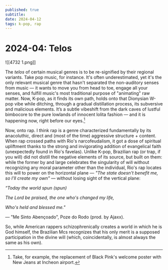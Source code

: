 ```yaml
---
published: true
subtitle: 
date: 2024-04-12
tags: k-pop, rap
---
```


#  2024-04: Telos


![[4732 1.png]]

The *telos* of certain musical genres is to be re-signified by their regional variants. Take pop music, for instance. It's often underestimated, yet it's the only relevant musical genre that hasn't separated the non-auditory senses from music — it wants to move you from head to toe, engage all your senses, and fulfill music's most traditional purpose of "animating" raw matter. Now, K-pop, as it finds its own path, holds onto that Dionysian W-pop vibe while ditching, through a gradual distillation process, its subversive and malicious elements. It’s a subtle vibeshift from the dark caves of lustful bimbocore to the pure lowlands of innocent lolita fashion — and it is happening now, right before our eyes.[^1]

[^1]: Take, for example, the replacement of Black Pink's welcome poster with New Jeans at Incheon airport. 

  
Now, onto rap. I think rap is a genre characterized fundamentally by its anacoluthic, direct and (most of the time) aggressive structure + content. When rap crossed paths with Rio's narcofeudalism, it got a dose of spiritual upliftment thanks to the strong and invigorating addition of evangelical faith (unexpectedly found in Rio's favelas). Unlike K-pop, Brazilian rap (or trap, if you will) did not distill the negative elements of its source, but built on them: while the former by and large celebrates the singularity of will without recognizing any moral parameter other than the individual, Rio's rap locates this will to power on the horizontal plane — *"The state doesn't benefit me, so I'll create my own"* — without losing sight of the vertical plane:  
  
*“Today the world spun (spun)*  
  
*The Lord be praised, the one who's changed my life,*  
  
*Who's held and blessed me."* 
  
— "Me Sinto Abençoado", Poze do Rodo (prod. by Ajaxx).  
  
So, while American rappers schizophrenically creates a world in which he is God himself, the Brazilian Mcs recognizes that his only merit is a supposed participation in the divine will (which, coincidentally, is almost always the same as his own).